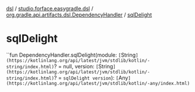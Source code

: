 [dsl](../../index.md) / [studio.forface.easygradle.dsl](../index.md) / [org.gradle.api.artifacts.dsl.DependencyHandler](index.md) / [sqlDelight](./sql-delight.md)

# sqlDelight

``fun DependencyHandler.sqlDelight(module: `[`String`](https://kotlinlang.org/api/latest/jvm/stdlib/kotlin/-string/index.html)`? = null, version: `[`String`](https://kotlinlang.org/api/latest/jvm/stdlib/kotlin/-string/index.html)`? = `sqlDelight version`): `[`Any`](https://kotlinlang.org/api/latest/jvm/stdlib/kotlin/-any/index.html)`